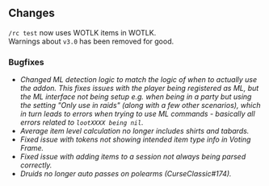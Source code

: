 ## Changes

`/rc test` now uses WOTLK items in WOTLK.  
Warnings about `v3.0` has been removed for good.

### Bugfixes

- *Changed ML detection logic to match the logic of when to actually use the addon. This fixes issues with the player being registered as ML, but the ML interface not being setup e.g. when being in a party but using the setting "Only use in raids" (along with a few other scenarios), which in turn leads to errors when trying to use ML commands - basically all errors related to `lootXXXX being nil`.*
- *Average item level calculation no longer includes shirts and tabards.*
- *Fixed issue with tokens not showing intended item type info in Voting Frame.*
- *Fixed issue with adding items to a session not always being parsed correctly.*
- *Druids no longer auto passes on polearms (CurseClassic#174).*